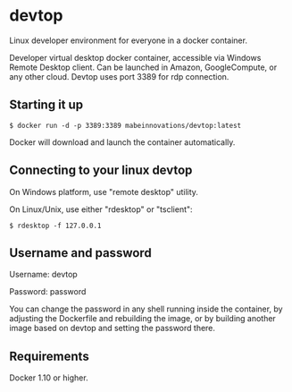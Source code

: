 # devtop

Linux developer environment for everyone in a docker container.

Developer virtual desktop docker container, accessible via
Windows Remote Desktop client.
Can be launched in Amazon, GoogleCompute, or any other cloud.
Devtop uses port 3389 for rdp connection.

## Starting it up

``
$ docker run -d -p 3389:3389 mabeinnovations/devtop:latest
``

Docker will download and launch the container automatically.

## Connecting to your linux devtop

On Windows platform, use "remote desktop" utility.

On Linux/Unix, use either "rdesktop" or "tsclient":

``
$ rdesktop -f 127.0.0.1
``

## Username and password

Username: devtop

Password: password

You can change the password in any shell running inside the container,
by adjusting the Dockerfile and rebuilding the image, or by building
another image based on devtop and setting the password there.

## Requirements

Docker 1.10 or higher.
